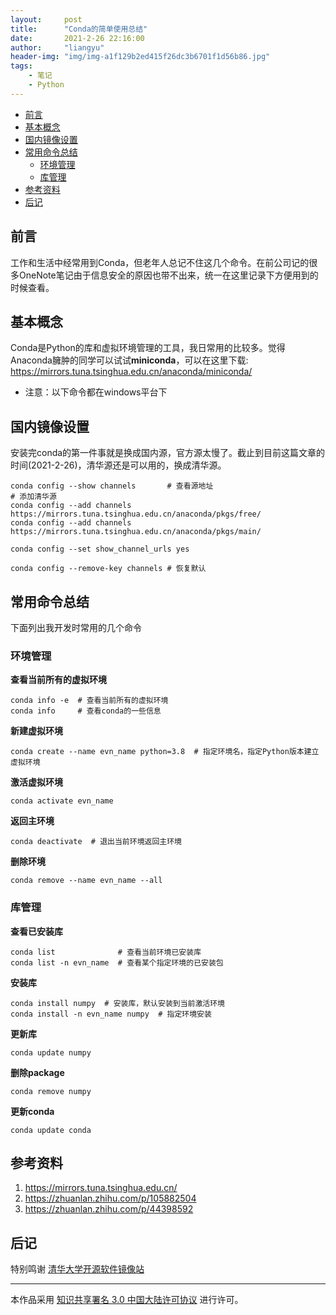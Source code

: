 ```yaml
---
layout:     post
title:      "Conda的简单使用总结"
date:       2021-2-26 22:16:00
author:     "liangyu"
header-img: "img/img-a1f129b2ed415f26dc3b6701f1d56b86.jpg"
tags:
	- 笔记
	- Python
---
```



<!-- @import "[TOC]" {cmd="toc" depthFrom=1 depthTo=6 orderedList=false} -->

<!-- code_chunk_output -->

- [前言](#前言)
- [基本概念](#基本概念)
- [国内镜像设置](#国内镜像设置)
- [常用命令总结](#常用命令总结)
  - [环境管理](#环境管理)
  - [库管理](#库管理)
- [参考资料](#参考资料)
- [后记](#后记)

<!-- /code_chunk_output -->


## 前言
工作和生活中经常用到Conda，但老年人总记不住这几个命令。在前公司记的很多OneNote笔记由于信息安全的原因也带不出来，统一在这里记录下方便用到的时候查看。

## 基本概念
Conda是Python的库和虚拟环境管理的工具，我日常用的比较多。觉得Anaconda臃肿的同学可以试试**miniconda**，可以在这里下载: https://mirrors.tuna.tsinghua.edu.cn/anaconda/miniconda/

* 注意：以下命令都在windows平台下

## 国内镜像设置
安装完conda的第一件事就是换成国内源，官方源太慢了。截止到目前这篇文章的时间(2021-2-26)，清华源还是可以用的，换成清华源。

```
conda config --show channels       # 查看源地址
# 添加清华源
conda config --add channels https://mirrors.tuna.tsinghua.edu.cn/anaconda/pkgs/free/
conda config --add channels https://mirrors.tuna.tsinghua.edu.cn/anaconda/pkgs/main/

conda config --set show_channel_urls yes

conda config --remove-key channels # 恢复默认
```

## 常用命令总结
下面列出我开发时常用的几个命令

### 环境管理

**查看当前所有的虚拟环境**
```
conda info -e  # 查看当前所有的虚拟环境
conda info     # 查看conda的一些信息
```

**新建虚拟环境**
```
conda create --name evn_name python=3.8  # 指定环境名，指定Python版本建立虚拟环境
```

**激活虚拟环境**
```
conda activate evn_name
```

**返回主环境**
```
conda deactivate  # 退出当前环境返回主环境
```

**删除环境**
```
conda remove --name evn_name --all
```

### 库管理
**查看已安装库**
```
conda list              # 查看当前环境已安装库
conda list -n evn_name  # 查看某个指定环境的已安装包
```

**安装库**
```
conda install numpy  # 安装库，默认安装到当前激活环境
conda install -n evn_name numpy  # 指定环境安装
```

**更新库**
```
conda update numpy
```

**删除package**
```
conda remove numpy
```

**更新conda**
```
conda update conda
```

## 参考资料
1. https://mirrors.tuna.tsinghua.edu.cn/
2. https://zhuanlan.zhihu.com/p/105882504
3. https://zhuanlan.zhihu.com/p/44398592

## 后记
特别鸣谢 [清华大学开源软件镜像站](https://mirrors.tuna.tsinghua.edu.cn/)

***

本作品采用 <a rel="license" href="http://creativecommons.org/licenses/by/3.0/cn/">知识共享署名 3.0 中国大陆许可协议</a> 进行许可。
